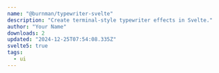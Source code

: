 ```yaml
---
name: "@burnman/typewriter-svelte"
description: "Create terminal-style typewriter effects in Svelte."
author: "Your Name"
downloads: 2
updated: "2024-12-25T07:54:08.335Z"
svelte5: true
tags: 
  - ui
---
```

